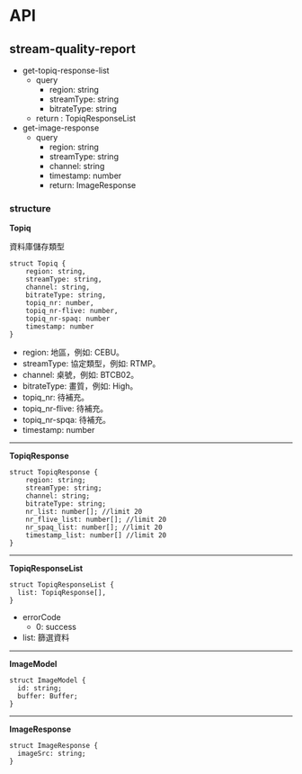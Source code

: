 # API

## stream-quality-report
- get-topiq-response-list
  - query
    - region: string
    - streamType: string
    - bitrateType: string
  - return : TopiqResponseList
- get-image-response
  - query
    - region: string
    - streamType: string
    - channel: string
    - timestamp: number
    - return: ImageResponse


### structure

<b>Topiq</b>
<p>資料庫儲存類型</p>

```
struct Topiq {
    region: string,
    streamType: string,
    channel: string,
    bitrateType: string,
    topiq_nr: number,
    topiq_nr-flive: number,
    topiq_nr-spaq: number
    timestamp: number
}
```
- region: 地區，例如: CEBU。
- streamType: 協定類型，例如: RTMP。
- channel: 桌號，例如: BTCB02。
- bitrateType: 畫質，例如: High。
- topiq_nr: 待補充。
- topiq_nr-flive: 待補充。
- topiq_nr-spqa: 待補充。
- timestamp: number

---
<b>TopiqResponse</b>
```
struct TopiqResponse {
    region: string;
    streamType: string;
    channel: string;
    bitrateType: string;
    nr_list: number[]; //limit 20
    nr_flive_list: number[]; //limit 20
    nr_spaq_list: number[]; //limit 20
    timestamp_list: number[] //limit 20
}
```

---

<b>TopiqResponseList</b>
```
struct TopiqResponseList {
  list: TopiqResponse[],
}
```

- errorCode
  - 0: success
- list: 篩選資料

---

<b>ImageModel</b>
```
struct ImageModel {
  id: string;
  buffer: Buffer;
}
```

---
<b>ImageResponse</b>

```
struct ImageResponse {
  imageSrc: string;
}
```


